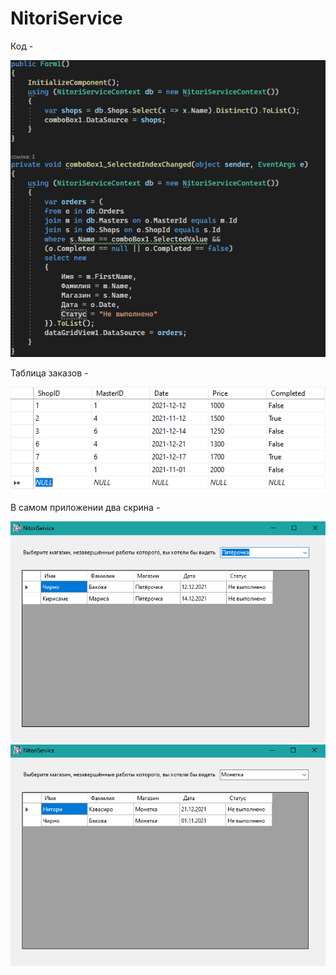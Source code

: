 # NitoriService
Код -

![Image alt](https://github.com/M4ddCat/NitoriService/blob/SR1/Form1Code.png)

Таблица заказов - 

![Image alt](https://github.com/M4ddCat/NitoriService/blob/SR1/orders.png)

В самом приложении два скрина - 

![Image alt](https://github.com/M4ddCat/NitoriService/blob/SR1/Pyaterochka.png)
![Image alt](https://github.com/M4ddCat/NitoriService/blob/SR1/Monetka.png)
